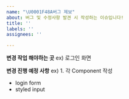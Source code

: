 ```yaml
---
name: "\U0001F48A버그 제보"
about: 버그 및 수정사항 발견 시 작성하는 이슈입니다!
title: ''
labels: ''
assignees: ''

---
```


**변경 작업 해야하는 곳**
ex) 로그인 화면

**변경 진행 예정 사항**
ex) 1. 각 Component 작성
- login form
- styled input
